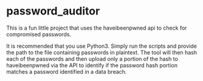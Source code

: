 # password_auditor
This is a fun little project that uses the haveibeenpwned api to check for compromised passwords.

It is recommended that you use Python3.
Simply run the scripts and provide the path to the file containing passwords in plaintext.
The tool will then hash each of the passwords and then upload only a portion of the hash to haveibeenpwned via the API to identify if the password hash portion matches a password identified in a data breach.
